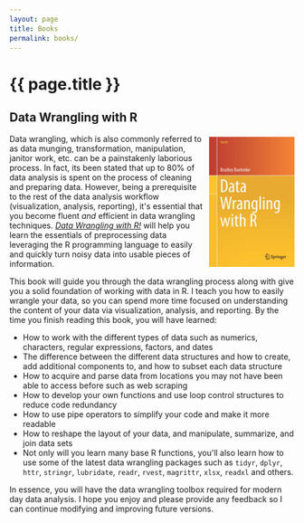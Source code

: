```yaml
---
layout: page
title: Books
permalink: books/
---
```


<h1 class="post-title">{{ page.title }}</h1>


## Data Wrangling with R &nbsp;&nbsp; <a href="https://www.amazon.com/Data-Wrangling-R-Use/dp/3319455982/ref=sr_1_1?ie=UTF8&qid=1476410448&sr=8-1&keywords=data+wrangling+with+r" style="color:black;"><i class="fa fa-amazon" style="font-size:.7em"></i></a>

<a href="http://www.springer.com/us/book/9783319455983"><img src="/public/images/data_wranglin_book.jpg" alt="Data Wrangling with R" style="float:right; margin: 5px 0px 10px 10px; width: 30%; height: 30%;"></a>
Data wrangling, which is also commonly referred to as data munging, transformation, manipulation, janitor work, etc. can be a painstakenly laborious process. In fact, its been stated that up to 80% of data analysis is spent on the process of cleaning and preparing data. However, being a prerequisite to the rest of the data analysis workflow (visualization, analysis, reporting), it's essential that you become fluent <em>and</em> efficient in data wrangling techniques.  <em><a href="http://www.springer.com/us/book/9783319455983">Data Wrangling with R!</a></em> will help you learn the essentials of preprocessing data leveraging the R programming language to easily and quickly turn noisy data into usable pieces of information.

This book will guide you through the data wrangling process along with give you a solid foundation of working with data in R. I teach you how to easily wrangle your data, so you can spend more time focused on understanding the content of your data via visualization, analysis, and reporting. By the time you finish reading this book, you will have learned:

- How to work with the different types of data such as numerics, characters, regular expressions, factors, and dates
- The difference between the different data structures and how to create, add additional components to, and how to subset each data structure
- How to acquire and parse data from locations you may not have been able to access before such as web scraping
- How to develop your own functions and use loop control structures to reduce code redundancy
- How to use pipe operators to simplify your code and make it more readable
- How to reshape the layout of your data, and manipulate, summarize, and join data sets
- Not only will you learn many base R functions, you'll also learn how to use some of the latest data wrangling packages such as `tidyr`, `dplyr`, `httr`, `stringr`, `lubridate`, `readr`, `rvest`, `magrittr`, `xlsx`, `readxl` and others.

In essence, you will have the data wrangling toolbox required for modern day data analysis.  I hope you enjoy and please provide any feedback so I can continue modifying and improving future versions.
